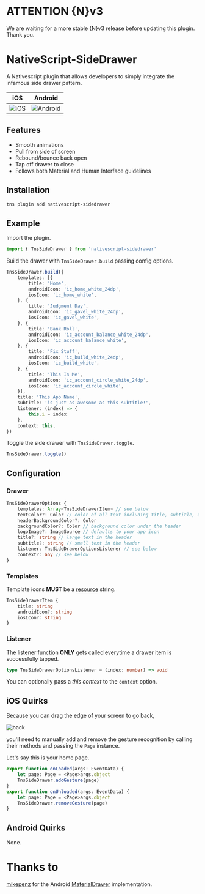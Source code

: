 # ATTENTION {N}v3
We are waiting for a more stable {N}v3 release before updating this plugin. Thank you.

# NativeScript-SideDrawer
A Nativescript plugin that allows developers to simply integrate the infamous side drawer pattern.

iOS |  Android
-------- | ---------
![iOS](http://i.imgur.com/cnKqRJl.gif) | ![Android](http://i.imgur.com/KsfRZLl.gif)

## Features
- Smooth animations
- Pull from side of screen
- Rebound/bounce back open
- Tap off drawer to close
- Follows both Material and Human Interface guidelines

## Installation
```bash
tns plugin add nativescript-sidedrawer
```

## Example
Import the plugin.
```typescript
import { TnsSideDrawer } from 'nativescript-sidedrawer'
```

Build the drawer with `TnsSideDrawer.build` passing config options.
```typescript
TnsSideDrawer.build({
	templates: [{
		title: 'Home',
		androidIcon: 'ic_home_white_24dp',
		iosIcon: 'ic_home_white',
	}, {
		title: 'Judgment Day',
		androidIcon: 'ic_gavel_white_24dp',
		iosIcon: 'ic_gavel_white',
	}, {
		title: 'Bank Roll',
		androidIcon: 'ic_account_balance_white_24dp',
		iosIcon: 'ic_account_balance_white',
	}, {
		title: 'Fix Stuff',
		androidIcon: 'ic_build_white_24dp',
		iosIcon: 'ic_build_white',
	}, {
		title: 'This Is Me',
		androidIcon: 'ic_account_circle_white_24dp',
		iosIcon: 'ic_account_circle_white',
	}],
	title: 'This App Name',
	subtitle: 'is just as awesome as this subtitle!',
	listener: (index) => {
		this.i = index
	},
	context: this,
})
```

Toggle the side drawer with `TnsSideDrawer.toggle`.
```typescript
TnsSideDrawer.toggle()
```

## Configuration
### Drawer
```typescript
TnsSideDrawerOptions {
	templates: Array<TnsSideDrawerItem> // see below
	textColor?: Color // color of all text including title, subtitle, and items
	headerBackgroundColor?: Color
	backgroundColor?: Color // background color under the header
	logoImage?: ImageSource // defaults to your app icon
	title?: string // large text in the header
	subtitle?: string // small text in the header
	listener: TnsSideDrawerOptionsListener // see below
	context?: any // see below
}
```

### Templates
Template icons **MUST** be a [resource](https://docs.nativescript.org/ui/images#load-images-from-a-resource) string.
```typescript
TnsSideDrawerItem {
	title: string
	androidIcon?: string
	iosIcon?: string
}
```

### Listener
The listener function **ONLY** gets called everytime a drawer item is successfully tapped.
```typescript
type TnsSideDrawerOptionsListener = (index: number) => void
```
You can optionally pass a *this context* to the `context` option.

## iOS Quirks
Because you can drag the edge of your screen to go back,

![back](https://cnet2.cbsistatic.com/img/MYRiTUkuSzBgOWfQnNPEYKnWmsY=/370x0/2013/09/12/cf8cd607-6de0-11e3-913e-14feb5ca9861/iOS_7_Gestures_Back.jpg)

you'll need to manually add and remove the gesture recognition by calling their methods and passing the `Page` instance. 

Let's say this is your home page.
```typescript
export function onLoaded(args: EventData) {
	let page: Page = <Page>args.object
	TnsSideDrawer.addGesture(page)
}
export function onUnloaded(args: EventData) {
	let page: Page = <Page>args.object
	TnsSideDrawer.removeGesture(page)
}
```

## Android Quirks
None.

# Thanks to
[mikepenz](https://github.com/mikepenz) for the Android [MaterialDrawer](https://github.com/mikepenz/MaterialDrawer) implementation.


